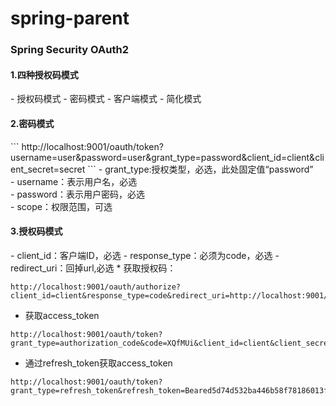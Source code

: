 # spring-parent
<h3>Spring Security OAuth2</h3> 

<h4>1.四种授权码模式</h4>
- 授权码模式
- 密码模式
- 客户端模式
- 简化模式
<h4>2.密码模式</h4>
```
http://localhost:9001/oauth/token?username=user&password=user&grant_type=password&client_id=client&client_secret=secret
```
- grant_type:授权类型，必选，此处固定值“password”<br>
- username：表示用户名，必选<br>
- password：表示用户密码，必选<br>
- scope：权限范围，可选<br>
<h4>3.授权码模式</h4>
- client_id：客户端ID，必选
- response_type：必须为code，必选
- redirect_uri：回掉url,必选
* 获取授权码：

```
http://localhost:9001/oauth/authorize?client_id=client&response_type=code&redirect_uri=http://localhost:9001/auth_user/get_auth_code
```
* 获取access_token

```
http://localhost:9001/oauth/token?grant_type=authorization_code&code=XQfMUi&client_id=client&client_secret=secret&redirect_uri=http://localhost:9001/auth_user/get_token_info
```
* 通过refresh_token获取access_token
```
http://localhost:9001/oauth/token?grant_type=refresh_token&refresh_token=Beared5d74d532ba446b58f78186013f5e170&client_id=client&client_secret=secret
```